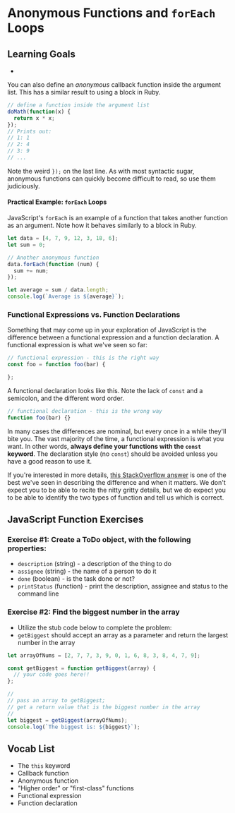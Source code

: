 # Anonymous Functions and `forEach` Loops

## Learning Goals

- 

You can also define an _anonymous_ callback function inside the argument list. This has a similar result to using a block in Ruby.

```javascript
// define a function inside the argument list
doMath(function(x) {
  return x * x;
});
// Prints out:
// 1: 1
// 2: 4
// 3: 9
// ...
```

Note the weird `});` on the last line. As with most syntactic sugar, anonymous functions can quickly become difficult to read, so use them judiciously.

#### Practical Example: `forEach` Loops
JavaScript's `forEach` is an example of a function that takes another function as an argument. Note how it behaves similarly to a block in Ruby.

```javascript
let data = [4, 7, 9, 12, 3, 18, 6];
let sum = 0;

// Another anonymous function
data.forEach(function (num) {
  sum += num;
});

let average = sum / data.length;
console.log(`Average is ${average}`);
```

### Functional Expressions vs. Function Declarations
Something that may come up in your exploration of JavaScript is the difference between a functional expression and a function declaration. A functional expression is what we've seen so far:

```javascript
// functional expression - this is the right way
const foo = function foo(bar) {

};
```

A functional declaration looks like this. Note the lack of `const` and a semicolon, and the different word order.

```javascript
// functional declaration - this is the wrong way
function foo(bar) {}
```

In many cases the differences are nominal, but every once in a while they'll bite you. The vast majority of the time, a functional expression is what you want. In other words, **always define your functions with the `const` keyword**. The declaration style (no `const`) should be avoided unless you have a good reason to use it.

If you're interested in more details, [this StackOverflow answer](http://stackoverflow.com/questions/3887408/javascript-function-declaration-and-evaluation-order) is one of the best we've seen in describing the difference and when it matters. We don't expect you to be able to recite the nitty gritty details, but we do expect you to be able to identify the two types of function and tell us which is correct.

## JavaScript Function Exercises
### Exercise #1: Create a ToDo object, with the following properties:
- `description` (string) - a description of the thing to do
- `assignee` (string) - the name of a person to do it
- `done` (boolean) - is the task done or not?
- `printStatus` (function) - print the description, assignee and status to the command line

### Exercise #2: Find the biggest number in the array
- Utilize the stub code below to complete the problem:
- `getBiggest` should accept an array as a parameter and return the largest number in the array

```javascript
let arrayOfNums = [2, 7, 7, 3, 9, 0, 1, 6, 8, 3, 8, 4, 7, 9];

const getBiggest = function getBiggest(array) {
  // your code goes here!!
};

//
// pass an array to getBiggest;
// get a return value that is the biggest number in the array
//
let biggest = getBiggest(arrayOfNums);
console.log(`The biggest is: ${biggest}`);
```

## Vocab List

- The `this` keyword
- Callback function
- Anonymous function
- "Higher order" or "first-class" functions
- Functional expression
- Function declaration

